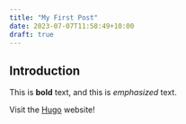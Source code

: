 ```yaml
---
title: "My First Post"
date: 2023-07-07T11:58:49+10:00
draft: true
---
```


## Introduction

This is **bold** text, and this is *emphasized* text.

Visit the [Hugo](https://gohugo.io) website!

